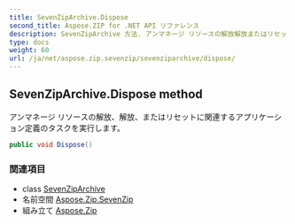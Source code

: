 ```yaml
---
title: SevenZipArchive.Dispose
second_title: Aspose.ZIP for .NET API リファレンス
description: SevenZipArchive 方法. アンマネージ リソースの解放解放またはリセットに関連するアプリケーション定義のタスクを実行します
type: docs
weight: 60
url: /ja/net/aspose.zip.sevenzip/sevenziparchive/dispose/
---
```

## SevenZipArchive.Dispose method

アンマネージ リソースの解放、解放、またはリセットに関連するアプリケーション定義のタスクを実行します。

```csharp
public void Dispose()
```

### 関連項目

* class [SevenZipArchive](../)
* 名前空間 [Aspose.Zip.SevenZip](../../sevenziparchive/)
* 組み立て [Aspose.Zip](../../../)


